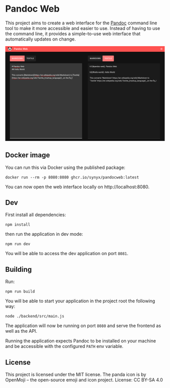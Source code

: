 # Pandoc Web

This project aims to create a web interface for the [Pandoc](https://pandoc.org) command line tool to make it more accessible and easier to use.
Instead of having to use the command line, it provides a simple-to-use web interface that automatically updates on change.

![PandocWeb Screenshot](repo/pandocweb.png)

## Docker image

You can run this via Docker using the published package:

```shell
docker run --rm -p 8080:8080 ghcr.io/synyx/pandocweb:latest
```

You can now open the web interface locally on http://localhost:8080.

## Dev

First install all dependencies:

```shell
npm install
```

then run the application in dev mode:

```shell
npm run dev
```

You will be able to access the dev application on port `8081`.

## Building

Run:

```shell
npm run build
```

You will be able to start your application in the project root the following way:

```shell
node ./backend/src/main.js
```

The application will now be running on port `8080` and serve the frontend as well as the API.

Running the application expects Pandoc to be installed on your machine and be accessible with the configured `PATH` env variable.

## License

This project is licensed under the MIT license.
The panda icon is by OpenMoji – the open-source emoji and icon project. License: CC BY-SA 4.0
